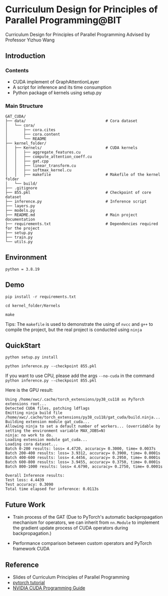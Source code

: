 # Curriculum Design for Principles of Parallel Programming@BIT

Curriculum Design for Principles of Parallel Programming Advised by Professor Yizhuo Wang



## Introduction

### Contents

- CUDA implement of GraphAttentionLayer
- A script for inference and its time consumption
- Python package of kernels using setup.py

### Main Structure

```
GAT_CUDA/
├── data/                                   # Cora dataset
│   └── cora/
│       ├── cora.cites
│       ├── cora.content
│       └── README
├── kernel_folder/					
│   ├── Kernels/                            # CUDA kernels
│   │   ├── aggregate_features.cu
│   │   ├── compute_attention_coeff.cu
│   │   ├── gat.cpp
│   │   ├── linear_transform.cu
│   │   ├── softmax_kernel.cu
│   │   ├── makefile                        # Makefile of the kernel folder
│   └── build/
├── .gitignore
├── 855.pkl                                 # Checkpoint of core dataset
├── inference.py                            # Inference script
├── layers.py
├── models.py
├── README.md                               # Main project documentation
├── requirements.txt                        # Dependencies required for the project
├── setup.py
├── train.py
└── utils.py
```



## Environment

```
python = 3.8.19
```



## Demo

```
pip install -r requirements.txt

cd kernel_folder/Kernels

make
```

Tips: The `makefile` is used to demonstrate the using of `nvcc` and `g++` to compile the project, but the real project is conducted using `ninja`



## QuickStart

```
python setup.py install

python inference.py --checkpoint 855.pkl
```

If you want to use CPU, please add the args `--no-cuda` in the command `python inference.py --checkpoint 855.pkl`

Here is the GPU result: 

```
Using /home/xwc/.cache/torch_extensions/py38_cu118 as PyTorch extensions root...
Detected CUDA files, patching ldflags
Emitting ninja build file /home/xwc/.cache/torch_extensions/py38_cu118/gat_cuda/build.ninja...
Building extension module gat_cuda...
Allowing ninja to set a default number of workers... (overridable by setting the environment variable MAX_JOBS=N)
ninja: no work to do.
Loading extension module gat_cuda...
Loading cora dataset...
Batch 0-200 results: loss= 4.4720, accuracy= 0.3000, time= 0.0037s
Batch 200-400 results: loss= 3.9312, accuracy= 0.3900, time= 0.0001s
Batch 400-600 results: loss= 4.4456, accuracy= 0.2950, time= 0.0001s
Batch 600-800 results: loss= 3.9455, accuracy= 0.3750, time= 0.0001s
Batch 800-1000 results: loss= 4.6790, accuracy= 0.2750, time= 0.0001s

Overall Inference results:
Test loss: 4.4439
Test accuracy: 0.3090
Total time elapsed for inference: 0.0113s
```



## Future Work

- Train process of the GAT (Due to PyTorch's automatic backpropagation mechanism for operators, we can inherit from `nn.Module` to implement the gradient update process of CUDA operators during backpropagation.)

- Performance comparison between custom operators and PyTorch framework CUDA



## Reference

- Slides of Curriculum Principles of Parallel Programming
- [pytorch tutorial](https://pytorch-cn.readthedocs.io/zh/latest/)
- [NVIDIA CUDA Programming Guide](https://www.nvidia.cn/docs/IO/51635/NVIDIA_CUDA_Programming_Guide_1.1_chs.pdf)